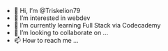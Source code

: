 - 👋 Hi, I’m @Triskelion79
- 👀 I’m interested in webdev
- 🌱 I’m currently learning Full Stack via Codecademy
- 💞️ I’m looking to collaborate on ...
- 📫 How to reach me ...

<!---
Triskelion79/Triskelion79 is a ✨ special ✨ repository because its `README.md` (this file) appears on your GitHub profile.
You can click the Preview link to take a look at your changes.
--->
